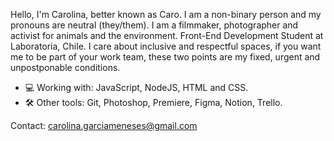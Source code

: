 Hello, I'm Carolina, better known as Caro. I am a non-binary person and my pronouns are neutral (they/them). I am a filmmaker, photographer and activist for animals and the environment. Front-End Development Student at Laboratoria, Chile. I care about inclusive and respectful spaces, if you want me to be part of your work team, these two points are my fixed, urgent and unpostponable conditions.

- 💻 Working with: JavaScript, NodeJS, HTML and CSS.
- 🛠 Other tools: Git, Photoshop, Premiere, Figma, Notion, Trello.

Contact: carolina.garciameneses@gmail.com


